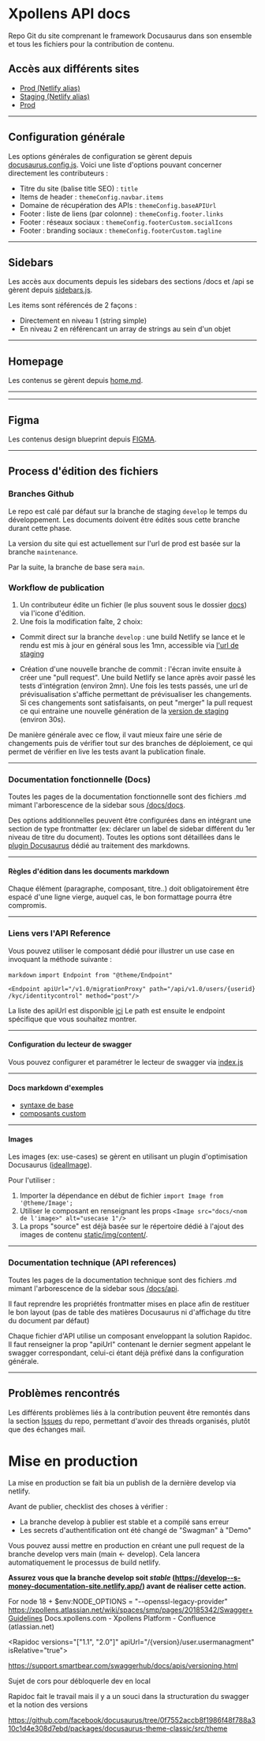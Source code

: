 # Xpollens API docs

Repo Git du site comprenant le framework Docusaurus dans son ensemble et tous les fichiers pour la contribution de contenu.

## Accès aux différents sites

- [Prod (Netlify alias)](https://s-money-documentation-site.netlify.app/)
- [Staging (Netlify alias)](https://develop--s-money-documentation-site.netlify.app/)
- [Prod](https://xpollens.com/docs)

---

## Configuration générale

Les options générales de configuration se gèrent depuis [docusaurus.config.js](docusaurus.config.js). Voici une liste d'options pouvant concerner directement les contributeurs :

- Titre du site (balise title SEO) : `title`
- Items de header : `themeConfig.navbar.items`
- Domaine de récupération des APIs : `themeConfig.baseAPIUrl`
- Footer : liste de liens (par colonne) : `themeConfig.footer.links`
- Footer : réseaux sociaux : `themeConfig.footerCustom.socialIcons`
- Footer : branding sociaux : `themeConfig.footerCustom.tagline`

---

## Sidebars

Les accès aux documents depuis les sidebars des sections /docs et /api se gèrent depuis [sidebars.js](sidebars.js).

Les items sont référencés de 2 façons :

- Directement en niveau 1 (string simple)
- En niveau 2 en référencant un array de strings au sein d'un objet

---

## Homepage

Les contenus se gèrent depuis [home.md](docs/docs/home.md).

---

---

## Figma

Les contenus design blueprint depuis [FIGMA](https://www.figma.com/file/C5NXBGVefMFFBNIIkCIDRb/S-money-useCases-05?node-id=243%3A1).

---

## Process d'édition des fichiers

### Branches Github

Le repo est calé par défaut sur la branche de staging `develop` le temps du développement. Les documents doivent être édités sous cette branche durant cette phase.

La version du site qui est actuellement sur l'url de prod est basée sur la branche `maintenance`.

Par la suite, la branche de base sera `main`.

### Workflow de publication

1. Un contributeur édite un fichier (le plus souvent sous le dossier [docs](/docs)) via l'icone d'édition.
2. Une fois la modification faîte, 2 choix:

- Commit direct sur la branche `develop` : une build Netlify se lance et le rendu est mis à jour en général sous les 1mn, accessible via [l'url de staging](https://develop--s-money-documentation-site.netlify.app/)

- Création d'une nouvelle branche de commit : l'écran invite ensuite à créer une "pull request". Une build Netlify se lance après avoir passé les tests d'intégration (environ 2mn). Une fois les tests passés, une url de prévisualisation s'affiche permettant de prévisualiser les changements. Si ces changements sont satisfaisants, on peut "merger" la pull request ce qui entraine une nouvelle génération de la [version de staging](https://develop--s-money-documentation-site.netlify.app/) (environ 30s).

De manière générale avec ce flow, il vaut mieux faire une série de changements puis de vérifier tout sur des branches de déploiement, ce qui permet de vérifier en live les tests avant la publication finale.

---

### Documentation fonctionnelle (Docs)

Toutes les pages de la documentation fonctionnelle sont des fichiers .md mimant l'arborescence de la sidebar sous [/docs/docs](/docs/docs).

Des options additionnelles peuvent être configurées dans en intégrant une section de type frontmatter (ex: déclarer un label de sidebar différent du 1er niveau de titre du document). Toutes les options sont détaillées dans le [plugin Docusaurus](https://docusaurus.io/docs/api/plugins/@docusaurus/plugin-content-docs) dédié au traitement des markdowns.

---

#### Règles d'édition dans les documents markdown

Chaque élément (paragraphe, composant, titre..) doit obligatoirement être espacé d'une ligne vierge, auquel cas, le bon formattage pourra être compromis.

---

### Liens vers l'API Reference

Vous pouvez utiliser le composant dédié pour illustrer un use case en invoquant la méthode suivante : 

`markdown`
`import Endpoint from "@theme/Endpoint"`

`<Endpoint apiUrl="/v1.0/migrationProxy" path="/api​/v1.0​/users​/{userid}​/kyc​/identitycontrol" method="post"/>`

La liste des apiUrl est disponible [ici](/docs/api/0EndpointNames.txt)
Le path est ensuite le endpoint spécifique que vous souhaitez montrer.

---

#### Configuration du lecteur de swagger

Vous pouvez configurer et paramétrer le lecteur de swagger via [index.js](/src/theme/Rapidoc/index.js)

---

#### Docs markdown d'exemples

- [syntaxe de base](docs/docs/examples/basics.md)
- [composants custom](docs/docs/examples/custom-components.md)

---

#### Images

Les images (ex: use-cases) se gèrent en utilisant un plugin d'optimisation Docusaurus ([idealImage](https://docusaurus.io/docs/api/plugins/@docusaurus/plugin-ideal-image)).

Pour l'utiliser :

1. Importer la dépendance en début de fichier `import Image from '@theme/Image';`
2. Utiliser le composant en renseignant les props `<Image src="docs/<nom de l'image>" alt="usecase 1"/>`
3. La props "source" est déjà basée sur le répertoire dédié à l'ajout des images de contenu [static/img/content/](static/img/content).

---

### Documentation technique (API references)

Toutes les pages de la documentation technique sont des fichiers .md mimant l'arborescence de la sidebar sous [/docs/api](/docs/api).

Il faut reprendre les propriétés frontmatter mises en place afin de restituer le bon layout (pas de table des matières Docusaurus ni d'affichage du titre du document par défaut)

Chaque fichier d'API utilise un composant enveloppant la solution Rapidoc. Il faut renseigner la prop "apiUrl" contenant le dernier segment appelant le swagger correspondant, celui-ci étant déjà préfixé dans la configuration générale.

---

## Problèmes rencontrés

Les différents problèmes liés à la contribution peuvent être remontés dans la section [Issues](https://github.com/pomme-clic/s-money-documentation/issues) du repo, permettant d'avoir des threads organisés, plutôt que des échanges mail.


# Mise en production
La mise en production se fait bia un publish de la dernière develop via netlify.

Avant de publier, checklist des choses à vérifier : 
- La branche develop à publier est stable et a compilé sans erreur
- Les secrets d'authentification ont été changé de "Swagman" à "Demo"

Vous pouvez aussi mettre en production en créant une pull request de la branche develop vers main (main <- develop). Cela lancera automatiquement le processus de build netlify.

**Assurez vous que la branche develop soit _stable_ (https://develop--s-money-documentation-site.netlify.app/) avant de réaliser cette action.**

For node 18 +
$env:NODE_OPTIONS = "--openssl-legacy-provider"
https://xpollens.atlassian.net/wiki/spaces/smp/pages/20185342/Swagger+Guidelines
Docs.xpollens.com - Xpollens Platform - Confluence (atlassian.net)


<Rapidoc versions="["1.1", "2.0"]" apiUrl="/{version}/user.usermanagment"  isRelative="true">
</Rapidoc>

https://support.smartbear.com/swaggerhub/docs/apis/versioning.html

Sujet de cors pour débloquerle dev en local

Rapidoc fait le travail mais il y a un souci dans la structuration du swagger et la notion des versions

https://github.com/facebook/docusaurus/tree/0f7552accb8f1986f48f788a310c1d4e308d7ebd/packages/docusaurus-theme-classic/src/theme